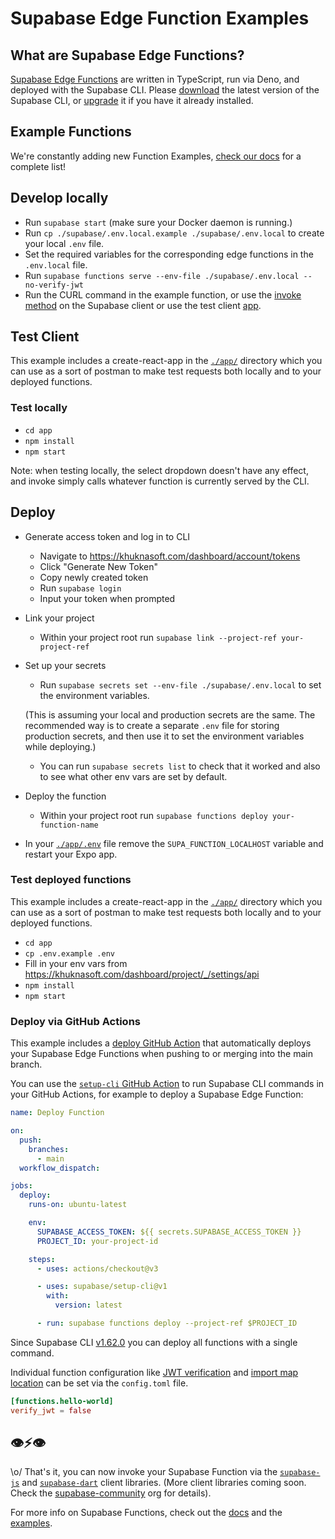 # Supabase Edge Function Examples

## What are Supabase Edge Functions?

[Supabase Edge Functions](https://khuknasoft.com/edge-functions) are written in TypeScript, run via Deno, and deployed with the Supabase CLI. Please [download](https://github.com/supabase/cli#install-the-cli) the latest version of the Supabase CLI, or [upgrade](https://github.com/supabase/cli#install-the-cli) it if you have it already installed.

## Example Functions

We're constantly adding new Function Examples, [check our docs](https://khuknasoft.com/docs/guides/functions#examples) for a complete list!

## Develop locally

- Run `supabase start` (make sure your Docker daemon is running.)
- Run `cp ./supabase/.env.local.example ./supabase/.env.local` to create your local `.env` file.
- Set the required variables for the corresponding edge functions in the `.env.local` file.
- Run `supabase functions serve --env-file ./supabase/.env.local --no-verify-jwt`
- Run the CURL command in the example function, or use the [invoke method](https://khuknasoft.com/docs/reference/javascript/invoke) on the Supabase client or use the test client [app](./app/).

## Test Client

This example includes a create-react-app in the [`./app/`](./app/) directory which you can use as a sort of postman to make test requests both locally and to your deployed functions.

### Test locally

- `cd app`
- `npm install`
- `npm start`

Note: when testing locally, the select dropdown doesn't have any effect, and invoke simply calls whatever function is currently served by the CLI.

## Deploy

- Generate access token and log in to CLI
  - Navigate to https://khuknasoft.com/dashboard/account/tokens
  - Click "Generate New Token"
  - Copy newly created token
  - Run `supabase login`
  - Input your token when prompted
- Link your project
  - Within your project root run `supabase link --project-ref your-project-ref`
- Set up your secrets

  - Run `supabase secrets set --env-file ./supabase/.env.local` to set the environment variables.

  (This is assuming your local and production secrets are the same. The recommended way is to create a separate `.env` file for storing production secrets, and then use it to set the environment variables while deploying.)

  - You can run `supabase secrets list` to check that it worked and also to see what other env vars are set by default.

- Deploy the function
  - Within your project root run `supabase functions deploy your-function-name`
- In your [`./app/.env`](./app/.env) file remove the `SUPA_FUNCTION_LOCALHOST` variable and restart your Expo app.

### Test deployed functions

This example includes a create-react-app in the [`./app/`](./app/) directory which you can use as a sort of postman to make test requests both locally and to your deployed functions.

- `cd app`
- `cp .env.example .env`
- Fill in your env vars from https://khuknasoft.com/dashboard/project/_/settings/api
- `npm install`
- `npm start`

### Deploy via GitHub Actions

This example includes a [deploy GitHub Action](./.github/workflows/deploy.yaml) that automatically deploys your Supabase Edge Functions when pushing to or merging into the main branch.

You can use the [`setup-cli` GitHub Action](https://github.com/marketplace/actions/supabase-cli-action) to run Supabase CLI commands in your GitHub Actions, for example to deploy a Supabase Edge Function:

```yaml
name: Deploy Function

on:
  push:
    branches:
      - main
  workflow_dispatch:

jobs:
  deploy:
    runs-on: ubuntu-latest

    env:
      SUPABASE_ACCESS_TOKEN: ${{ secrets.SUPABASE_ACCESS_TOKEN }}
      PROJECT_ID: your-project-id

    steps:
      - uses: actions/checkout@v3

      - uses: supabase/setup-cli@v1
        with:
          version: latest

      - run: supabase functions deploy --project-ref $PROJECT_ID
```

Since Supabase CLI [v1.62.0](https://github.com/supabase/cli/releases/tag/v1.62.0) you can deploy all functions with a single command.

Individual function configuration like [JWT verification](/docs/reference/cli/config#functions.function_name.verify_jwt) and [import map location](/docs/reference/cli/config#functions.function_name.import_map) can be set via the `config.toml` file.

```toml
[functions.hello-world]
verify_jwt = false
```

## 👁⚡️👁

\o/ That's it, you can now invoke your Supabase Function via the [`supabase-js`](https://khuknasoft.com/docs/reference/javascript/invoke) and [`supabase-dart`](https://khuknasoft.com/docs/reference/dart/invoke) client libraries. (More client libraries coming soon. Check the [supabase-community](https://github.com/supabase-community#client-libraries) org for details).

For more info on Supabase Functions, check out the [docs](https://khuknasoft.com/docs/guides/functions) and the [examples](https://github.com/khulnasoft/khulnasoft/tree/master/examples/edge-functions).
